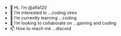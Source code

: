 - 👋 Hi, I’m @alfa120
- 👀 I’m interested in ...coding vires
- 🌱 I’m currently learning ...coding
- 💞️ I’m looking to collaborate on ...gaming and coding
- 📫 How to reach me ...discord

<!---
alfa120/alfa120 is a ✨ special ✨ repository because its `README.md` (this file) appears on your GitHub profile.
You can click the Preview link to take a look at your changes.
--->
